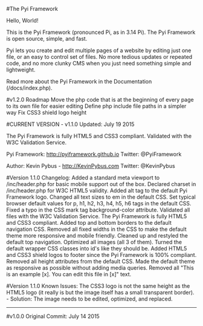 #The Pyi Framework

Hello, World!

This is the Pyi Framework (pronounced Pi, as in 3.14 Pi). The Pyi Framework is open source, simple, and fast.

Pyi lets you create and edit multiple pages of a website by editing just one file, or an easy to control set of files.
No more tedious updates or repeated code, and no more clunky CMS when you just need something simple and lightweight.

Read more about the Pyi Framework in the Documentation (/docs/index.php).

#v1.2.0 Roadmap
Move the php code that is at the beginning of every page to its own file for easier editing
Define php include file paths in a simpler way
Fix CSS3 shield logo height

#CURRENT VERSION - v1.1.0
Updated: July 19 2015

The Pyi Framework is fully HTML5 and CSS3 compliant.
Validated with the W3C Validation Service.

Pyi Framework: http://pyiframework.github.io
Twitter: @PyiFramework

Author: Kevin Pybus - http://KevinPybus.com
Twitter: @KevinPybus

#Version 1.1.0 Changelog:
Added a standard meta viewport to /inc/header.php for basic mobile support out of the box.
Declared charset in /inc/header.php for W3C HTML5 validity.
Added alt tag to the default Pyi Framework logo.
Changed all text sizes to em in the default CSS.
Set typical browser default values for p, h1, h2, h3, h4, h5, h6 tags in the default CSS.
Fixed a typo in the CSS mark tag background-color attribute.
Validated all files with the W3C Validation Service. The Pyi Framework is fully HTML5 and CSS3 compliant.
Added top and bottom borders to the default navigation CSS.
Removed all fixed widths in the CSS to make the default theme more responsive and mobile friendly.
Cleaned up and restyled the default top navigation.
Optimized all images (all 3 of them).
Turned the default wrapper CSS classes into id's like they should be.
Added HTML5 and CSS3 shield logos to footer since the Pyi Framework is 100% compliant.
Removed all height attributes from the default CSS.
Made the default theme as responsive as possible without adding media queries.
Removed all "This is an example [x]. You can edit this file in [x]" text.

#Version 1.1.0 Known Issues:
The CSS3 logo is not the same height as the HTML5 logo (it really is but the image itself has a small transparent border). - Solution: The image needs to be edited, optimized, and replaced.

---

#v1.0.0
Original Commit: July 14 2015

